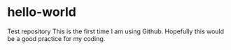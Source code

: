 # hello-world
Test repository
This is the first time I am using Github. Hopefully this would be a good practice for my coding.
